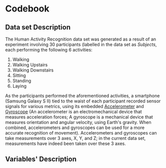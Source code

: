 Codebook
====================================================

## Data set Description ##

The Human Activity Recognition data set was generated as a result of an experiment involving 30 participants (labelled in the data set as *Subjects*, each performing the following 6 activities:
1. Walking
2. Walking Upstairs
3. Walking Downstairs
4. Sitting
5. Standing
6. Laying

As the participants performed the aforementioned activities, a smartphone (Samsung Galaxy S II) tied to the waist of each participant recorded sensor signals for various metrics, using its embedded [Accelerometer](http://en.wikipedia.org/wiki/Accelerometer) and [Gyroscope](http://en.wikipedia.org/wiki/Gyroscope) (An accelerometer is an electromechanical device that measures acceleration forces; A gyroscope is a mechanical device that measures orientation and angular velocity, using Earth's gravity. When combined, accelerometers and gyroscopes can be used for a more accurate recognition of movement). Accelerometers and gyroscopes can take measurements over 3 axes, X, Y, and Z; in the current data set, measurements have indeed been taken over these 3 axes.


## Variables' Description ##
